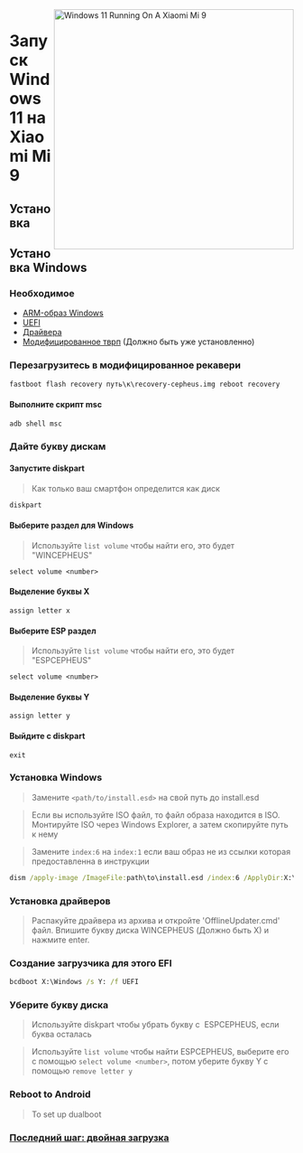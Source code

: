 <img align="right" src="https://raw.githubusercontent.com/woacepheus/Port-Windows-11-Xiaomi-Mi-9/main/cepheus.png" width="425" alt="Windows 11 Running On A Xiaomi Mi 9">

# Запуск Windows 11 на Xiaomi Mi 9

## Установка 

## Установка Windows

### Необходимое
- [ARM-образ Windows](https://worproject.com/esd)
- [UEFI](https://github.com/woacepheus/Port-Windows-11-Xiaomi-Mi-9/releases/download/1.2/MuCepheusDisableSecureBoot.img)
- [Драйвера](https://github.com/qaz6750/XiaoMi9-Drivers/releases)
- [Модифицированное тврп](https://github.com/woacepheus/Port-Windows-11-Xiaomi-Mi-9/releases/download/1.4/recovery-cepheus.img) (Должно быть уже установленно)



### Перезагрузитесь в модифицированное рекавери

```cmd
fastboot flash recovery путь\к\recovery-cepheus.img reboot recovery
```

#### Выполните скрипт msc

```cmd
adb shell msc
```

### Дайте букву дискам
  

#### Запустите diskpart

> Как только ваш смартфон определится как диск

```cmd
diskpart
```

#### Выберите раздел для Windows
> Используйте `list volume` чтобы найти его, это будет "WINCEPHEUS"

```diskpart
select volume <number>
```

#### Выделение буквы X
```diskpart
assign letter x
```

#### Выберите ESP раздел
> Используйте `list volume` чтобы найти его, это будет "ESPCEPHEUS"

```diskpart
select volume <number>
```

#### Выделение буквы Y

```diskpart
assign letter y
```

#### Выйдите с  diskpart
```diskpart
exit
```

### Установка Windows 
> Замените `<path/to/install.esd>` на свой путь до install.esd

> Если вы используйте ISO файл, то файл образа находится в ISO. Монтируйте ISO через Windows Explorer, а затем скопируйте путь к нему

> Замените `index:6` на `index:1` если ваш образ не из ссылки которая предоставленна в инструкции

```cmd
dism /apply-image /ImageFile:path\to\install.esd /index:6 /ApplyDir:X:\
```

### Установка драйверов
> Распакуйте драйвера из архива и откройте 'OfflineUpdater.cmd' файл. Впишите букву диска WINCEPHEUS (Должно быть X) и нажмите enter.

### Создание загрузчика для этого EFI
```cmd
bcdboot X:\Windows /s Y: /f UEFI
```

### Уберите букву диска
> Используйте diskpart чтобы убрать букву с  ESPCEPHEUS, если буква осталась

> Используйте `list volume` чтобы найти ESPCEPHEUS, выберите его с помощью `select volume <number>`, потом уберите букву Y с помощью `remove letter y`

### Reboot to Android
> To set up dualboot

### [Последний шаг: двойная загрузка](dualboot-ru.md)
